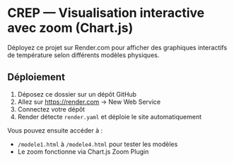 # CREP — Visualisation interactive avec zoom (Chart.js)

Déployez ce projet sur Render.com pour afficher des graphiques interactifs de température selon différents modèles physiques.

## Déploiement
1. Déposez ce dossier sur un dépôt GitHub
2. Allez sur https://render.com → New Web Service
3. Connectez votre dépôt
4. Render détecte `render.yaml` et déploie le site automatiquement

Vous pouvez ensuite accéder à :
- `/modele1.html` à `/modele4.html` pour tester les modèles
- Le zoom fonctionne via Chart.js Zoom Plugin
